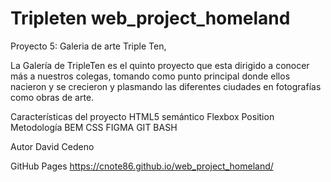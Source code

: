 # Tripleten web_project_homeland
Proyecto 5: Galeria de arte Triple Ten,

La Galería de TripleTen es el quinto proyecto que esta dirigido a conocer más a nuestros colegas, tomando como punto principal donde ellos nacieron y se crecieron y plasmando las diferentes ciudades en fotografías como obras de arte.


Características del proyecto
HTML5 semántico
Flexbox
Position
Metodología BEM
CSS
FIGMA
GIT BASH

Autor
David Cedeno

GitHub Pages
https://cnote86.github.io/web_project_homeland/
